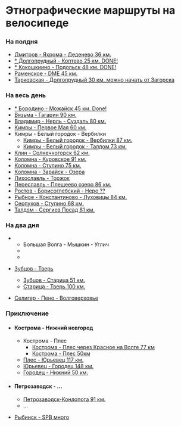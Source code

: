 # Этнографические маршруты на велосипеде

### На полдня
- [Дмитров - Яхрома - Деденево 36 км.](https://www.strava.com/routes/15133399)
- [* Долгопрудный - Коптево 25 км. DONE! ](https://www.strava.com/routes/18523786)
- [* Кокошкиино - Подольск 48 км. DONE! ](https://www.strava.com/routes/16639737)
- [Раменское - DME 45 км.](https://www.strava.com/routes/16639672) 
- [Тарковская - Долгопрудный 30 км. можно начать от Загорска](https://www.strava.com/routes/18523928)


### На весь день

- [* Бородино - Можайск 45 км. Done!](https://www.strava.com/routes/15133081)
- [Вязьма - Гагарин 90 км. ](https://www.strava.com/routes/16767454)
- [Владимир - Нерль - Суздаль 80 км.](https://www.strava.com/routes/15129863)
- [Кимры - Первое Мая 60 км.](https://www.strava.com/routes/16638214)
- Кимры - Белый городок - Вербилки
  - [Кимры - Белый городок - Вербилки 87 км.](https://www.strava.com/routes/16638108) 
  - [Кимры - Белый городок - Талдом 73 км.](https://www.strava.com/routes/15132567)
- [Клин - Солнечногорск 62 км.](https://www.strava.com/routes/15129680)
- [Коломна - Куровское 91 км.](kolomna-kurovskoe.md)
- [Коломна - Ступино 75 км. ](kolomna-stupino.md)
- [Коломна - Зарайск - Озера](https://www.strava.com/routes/15132167)
- [Лихославль - Торжок](https://www.strava.com/routes/15130089)
- [Переславль - Плещеево озеро 86 км.](https://www.strava.com/routes/15129981)
- [Ростов - Борисоглебский - Неро ?? ](https://www.strava.com/routes/15129947)
- [Рыбное - Константиново - Луховицы 84 км.](https://www.strava.com/routes/15198844) 
- [Серпухов - Ступино 68 км. ](stupino-serpuhov.md)
- [Талдом - Сергиев Посад 81 км. ](https://www.strava.com/routes/16638140)



### На два дня
- * Большая Волга - Мышкин - Углич
  - [](-)
  - [](-)

- [Зубцов - Тверь ](tver-staritsa-zubtsov.md)
  - [Зубцов - Старица 51 км.](https://www.strava.com/routes/16625854)
  - [Старица - Тверь 100 км.]( - )

- [Селигер - Пено - Волговерховье](https://www.strava.com/routes/15130341)

### Приключение

- #### Кострома - Нижний новгород
  - Кострома - Плес
    - [Кострома - Плес через Красное на Волге 77 км](https://www.strava.com/routes/17328744)
    - [Кострома - Плес 50км](https://www.strava.com/routes/17328589)
  - [Плес - Юрьевец 117 км.](https://www.strava.com/routes/17329026)
  - [Юрьевец - Городец 148 км.](https://www.strava.com/routes/17329137)
  - [Городец - Нижний 50 км.](https://www.strava.com/routes/17329153) 


- #### Петрозаводск - ...
  - [Петрозаводск-Кондопога 91 км.](https://www.strava.com/routes/17409938)
  - ...
- [Рыбинск - SPB много]()



